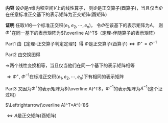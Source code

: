 **内容**
设$\Phi$是$n$维内积空间$V$上的线性算子，
则$\Phi$是正交算子(酉算子)，当且仅当$\Phi$在任意标准正交基下的表示矩阵为正交矩阵(酉矩阵)

**证明**
任取$V$的一个标准正交积$(e_1,e_2,\cdots,e_n)$，
令$\Phi$在该基下的表示矩阵为$A$，
则$\Phi^\star$在同一基下的表示矩阵为$(\overline A)^T$（定理-伴随算子的表示矩阵）

Part1
由【定理-正交算子判定定理1】得
$\Phi$是正交算子(酉算子)$\Leftrightarrow\Phi^\star=\Phi^{-1}$

Part2
由交换图得

$\Rightarrow$两个线性变换相等，当且仅当他们在同一个基下的表示矩阵相等

$\Rightarrow\Phi^\star,\ \Phi^{-1}$在标准正交积$(e_1,e_2,\cdots,e_n)$下有相同的表示矩阵

Part3
又因为$\Phi^\star$的表示矩阵为$(\overline A)^T$，$\Phi^{-1}$的表示矩阵为$A^{-1}$(这个证过吗)

$\Leftrightarrow(\overline A)^T=A^{-1}$

$\Leftrightarrow A$是正交矩阵(酉矩阵)

